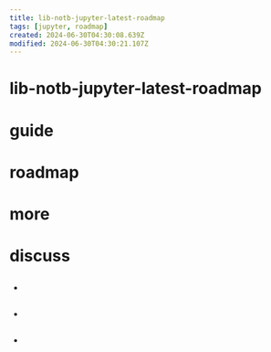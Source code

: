 ```yaml
---
title: lib-notb-jupyter-latest-roadmap
tags: [jupyter, roadmap]
created: 2024-06-30T04:30:08.639Z
modified: 2024-06-30T04:30:21.107Z
---
```


# lib-notb-jupyter-latest-roadmap

# guide

# roadmap

# more

# discuss
- ## 

- ## 

- ## 
